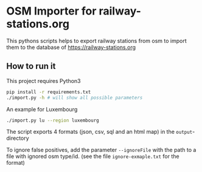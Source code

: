 # OSM Importer for railway-stations.org

This pythons scripts helps to export railway stations from osm to import them to the database of https://railway-stations.org

## How to run it
This project requires Python3
```bash
pip install -r requirements.txt
./import.py -h # will show all possible parameters
```
An example for Luxembourg
```bash
./import.py lu --region luxembourg
```
The script exports 4 formats (json, csv, sql and an html map) in the `output`-directory

To ignore false positives, add the parameter `--ignoreFile` with the path to a file with ignored osm type/id. (see the file `ignore-exmaple.txt` for the format)

